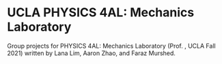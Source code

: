 # UCLA PHYSICS 4AL: Mechanics Laboratory

Group projects for PHYSICS 4AL: Mechanics Laboratory (Prof. , UCLA Fall 2021) written by Lana Lim, Aaron Zhao, and Faraz Murshed.
